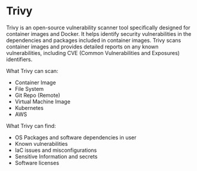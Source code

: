 # Trivy

Trivy is an open-source vulnerability scanner tool specifically designed for container images and Docker. It helps identify security vulnerabilities in the dependencies and packages included in container images. Trivy scans container images and provides detailed reports on any known vulnerabilities, including CVE (Common Vulnerabilities and Exposures) identifiers.

What Trivy can scan:

- Container Image
- File System
- Git Repo (Remote)
- Virtual Machine Image
- Kubernetes
- AWS

What Trivy can find:

- OS Packages and software dependencies in user
- Known vulnerabilities 
- IaC issues and misconfigurations
- Sensitive Information and secrets
- Software licenses


